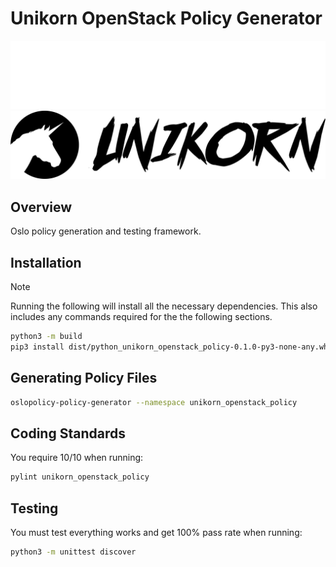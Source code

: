 # Unikorn OpenStack Policy Generator

![Unikorn Logo](https://raw.githubusercontent.com/unikorn-cloud/assets/main/images/logos/light-on-dark/logo.svg#gh-dark-mode-only)
![Unikorn Logo](https://raw.githubusercontent.com/unikorn-cloud/assets/main/images/logos/dark-on-light/logo.svg#gh-light-mode-only)

## Overview

Oslo policy generation and testing framework.

## Installation

> [!NOTE]
> Running the following will install all the necessary dependencies.
> This also includes any commands required for the the following sections.

```bash
python3 -m build
pip3 install dist/python_unikorn_openstack_policy-0.1.0-py3-none-any.whl
```

## Generating Policy Files

```bash
oslopolicy-policy-generator --namespace unikorn_openstack_policy
```

## Coding Standards

You require 10/10 when running:

```bash
pylint unikorn_openstack_policy
```

## Testing

You must test everything works and get 100% pass rate when running:

```bash
python3 -m unittest discover
```
